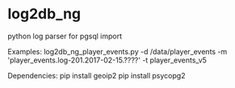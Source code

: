 # log2db_ng
python log parser for pgsql import

Examples:
log2db_ng_player_events.py -d /data/player_events -m 'player_events.log-201.2017-02-15.????' -t player_events_v5

Dependencies:
pip install geoip2
pip install psycopg2
